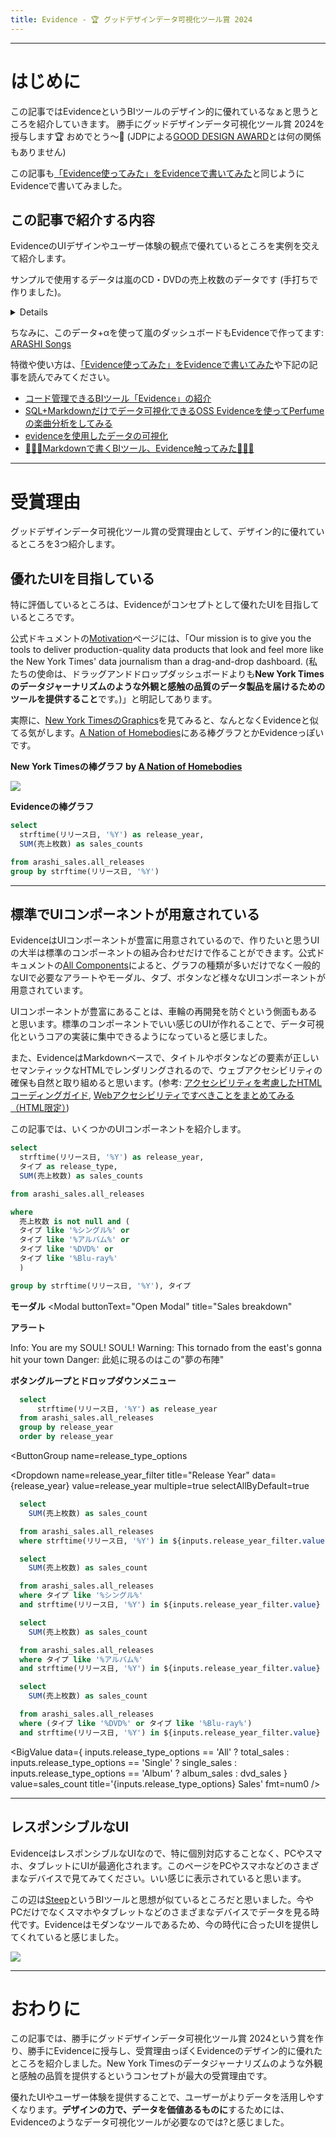 ```yaml
---
title: Evidence - 🏆 グッドデザインデータ可視化ツール賞 2024 
---
```


---

# はじめに

この記事ではEvidenceというBIツールのデザイン的に優れているなぁと思うところを紹介していきます。
勝手にグッドデザインデータ可視化ツール賞 2024を授与します🏆 おめでとう〜🎉 (JDPによる[GOOD DESIGN AWARD](https://www.g-mark.org/)とは何の関係もありません)

この記事も[「Evidence使ってみた」をEvidenceで書いてみた](https://advent-calendar-evidence.evidence.app)と同じようにEvidenceで書いてみました。


## この記事で紹介する内容

EvidenceのUIデザインやユーザー体験の観点で優れているところを実例を交えて紹介します。

サンプルで使用するデータは嵐のCD・DVDの売上枚数のデータです (手打ちで作りました)。

<Details title="使用するデータ">

```sql arashi_sales_sample
select
  *

from arashi_sales.all_releases
```
<DataTable data={arashi_sales_sample} />

</Details>

ちなみに、このデータ+αを使って嵐のダッシュボードもEvidenceで作ってます: [ARASHI Songs](https://shakshi-arashi-songs.evidence.app)

特徴や使い方は、[「Evidence使ってみた」をEvidenceで書いてみた](https://advent-calendar-evidence.evidence.app)や下記の記事を読んでみてください。

- [コード管理できるBIツール「Evidence」の紹介](https://stable.co.jp/blog/introduction-evidence)
- [SQL+Markdownだけでデータ可視化できるOSS Evidenceを使ってPerfumeの楽曲分析をしてみる](https://qiita.com/yam_dr/items/c6d73c0694e68e8b8223)
- [evidenceを使用したデータの可視化](https://zenn.dev/rehabforjapan/articles/evidence-visualize)
- [🦐🦐🦐Markdownで書くBIツール、Evidence触ってみた🦐🦐🦐](https://zenn.dev/notrogue/articles/30367d2c302bd3)

---

# 受賞理由

グッドデザインデータ可視化ツール賞の受賞理由として、デザイン的に優れているところを3つ紹介します。

## 優れたUIを目指している
特に評価しているところは、Evidenceがコンセプトとして優れたUIを目指しているところです。

公式ドキュメントの[Motivation](https://docs.evidence.dev/motivation)ページには、「Our mission is to give you the tools to deliver production-quality data products that look and feel more like the New York Times' data journalism than a drag-and-drop dashboard. (私たちの使命は、ドラッグアンドドロップダッシュボードよりも**New York Timesのデータジャーナリズムのような外観と感触の品質のデータ製品を届けるためのツールを提供すること**です。)」と明記してあります。

実際に、[New York TimesのGraphics](https://www.nytimes.com/spotlight/graphics)を見てみると、なんとなくEvidenceと似てる気がします。[A Nation of Homebodies](https://www.nytimes.com/2024/10/05/upshot/americans-homebodies-alone-census.html)にある棒グラフとかEvidenceっぽいです。

**New York Timesの棒グラフ by [A Nation of Homebodies](https://www.nytimes.com/2024/10/05/upshot/americans-homebodies-alone-census.html)**

![](https://static01.nytimes.com/newsgraphics/2024-09-25-time-use-home/1428503b-8964-44d5-b260-979e79e5b15a/_assets/charts-bar_chart-600.png)

**Evidenceの棒グラフ**

```sql arashi_sales_year
select
  strftime(リリース日, '%Y') as release_year,
  SUM(売上枚数) as sales_counts

from arashi_sales.all_releases
group by strftime(リリース日, '%Y')
```

<BarChart data={arashi_sales_year} sort=false />

---


## 標準でUIコンポーネントが用意されている

EvidenceはUIコンポーネントが豊富に用意されているので、作りたいと思うUIの大半は標準のコンポーネントの組み合わせだけで作ることができます。公式ドキュメントの[All Components](https://docs.evidence.dev/components/all-components)によると、グラフの種類が多いだけでなく一般的なUIで必要なアラートやモーダル、タブ、ボタンなど様々なUIコンポーネントが用意されています。

UIコンポーネントが豊富にあることは、車輪の再開発を防ぐという側面もあると思います。標準のコンポーネントでいい感じのUIが作れることで、データ可視化というコアの実装に集中できるようになっていると感じました。

また、EvidenceはMarkdownベースで、タイトルやボタンなどの要素が正しいセマンティックなHTMLでレンダリングされるので、ウェブアクセシビリティの確保も自然と取り組めると思います。(参考: [アクセシビリティを考慮したHTMLコーディングガイド](https://zenn.dev/fuqda/articles/92f22e98b989de), [Webアクセシビリティですべきことをまとめてみる（HTML限定）](https://qiita.com/bon127/items/0e01c5501d2f160e9efb))

この記事では、いくつかのUIコンポーネントを紹介します。

```sql arashi_sales_year_type
select
  strftime(リリース日, '%Y') as release_year,
  タイプ as release_type,
  SUM(売上枚数) as sales_counts

from arashi_sales.all_releases

where
  売上枚数 is not null and (
  タイプ like '%シングル%' or 
  タイプ like '%アルバム%' or 
  タイプ like '%DVD%' or 
  タイプ like '%Blu-ray%'
  )

group by strftime(リリース日, '%Y'), タイプ

```

**モーダル**
<Modal
  buttonText="Open Modal"
  title="Sales breakdown"
>
  <AreaChart 
    data={arashi_sales_year_type} 
    x=release_year 
    y=sales_counts 
    series=release_type
    type=stacked100
    sort=false
  />
</Modal>

**アラート**

<Alert status=info>
Info: You are my SOUL! SOUL!
</Alert>

<Alert status=warning>
Warning: This tornado from the east's gonna hit your town
</Alert>

<Alert status=danger>
Danger: 此処に現るのはこの"夢の布陣"
</Alert>

**ボタングループとドロップダウンメニュー**

```sql release_year
  select
      strftime(リリース日, '%Y') as release_year
  from arashi_sales.all_releases
  group by release_year
  order by release_year
```

<ButtonGroup
  name=release_type_options
>
  <ButtonGroupItem valueLabel="All" value="All" default />
  <ButtonGroupItem valueLabel="Single" value="Single" />
  <ButtonGroupItem valueLabel="Album" value="Album" />
  <ButtonGroupItem valueLabel="DVD/Blu-ray" value="DVD" />
</ButtonGroup>

<Dropdown
    name=release_year_filter
    title="Release Year"
    data={release_year}
    value=release_year
    multiple=true
    selectAllByDefault=true
>
</Dropdown>


```sql total_sales
  select
    SUM(売上枚数) as sales_count

  from arashi_sales.all_releases
  where strftime(リリース日, '%Y') in ${inputs.release_year_filter.value}
```

```sql single_sales
  select
    SUM(売上枚数) as sales_count

  from arashi_sales.all_releases
  where タイプ like '%シングル%'
  and strftime(リリース日, '%Y') in ${inputs.release_year_filter.value}
```

```sql album_sales
  select
    SUM(売上枚数) as sales_count

  from arashi_sales.all_releases
  where タイプ like '%アルバム%'
  and strftime(リリース日, '%Y') in ${inputs.release_year_filter.value}
```

```sql dvd_sales
  select
    SUM(売上枚数) as sales_count

  from arashi_sales.all_releases
  where (タイプ like '%DVD%' or タイプ like '%Blu-ray%')
  and strftime(リリース日, '%Y') in ${inputs.release_year_filter.value}
```

<BigValue
  data={
    inputs.release_type_options == 'All' ? total_sales : 
    inputs.release_type_options == 'Single' ? single_sales :
    inputs.release_type_options == 'Album' ? album_sales :
    dvd_sales
    }
  value=sales_count
  title='{inputs.release_type_options} Sales'
  fmt=num0
/>

---

## レスポンシブルなUI

EvidenceはレスポンシブルなUIなので、特に個別対応することなく、PCやスマホ、タブレットにUIが最適化されます。このページをPCやスマホなどのさまざまなデバイスで見てみてください。いい感じに表示されていると思います。

この辺は[Steep](https://steep.app)というBIツールと思想が似ているところだと思いました。今やPCだけでなくスマホやタブレットなどのさまざまなデバイスでデータを見る時代です。Evidenceはモダンなツールであるため、今の時代に合ったUIを提供してくれていると感じました。

![](https://evidence.dev/mac-phone-7.png)

---

# おわりに

この記事では、勝手にグッドデザインデータ可視化ツール賞 2024という賞を作り、勝手にEvidenceに授与し、受賞理由っぽくEvidenceのデザイン的に優れたところを紹介しました。New York Timesのデータジャーナリズムのような外観と感触の品質を提供するというコンセプトが最大の受賞理由です。

優れたUIやユーザー体験を提供することで、ユーザーがよりデータを活用しやすくなります。**デザインの力で、データを価値あるものに**するためには、Evidenceのようなデータ可視化ツールが必要なのでは?と感じました。